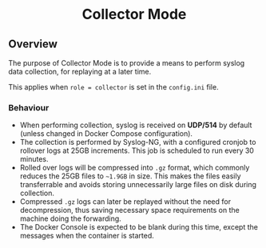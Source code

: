 <h1 align="center">
  <br>
  <!--<a href=""><img src="" alt="Markdownify" width="200"></a>-->
  <br>
  Collector Mode
  <br>
</h1>

## Overview
The purpose of Collector Mode is to provide a means to perform syslog data collection, for replaying at a later time.

This applies when `role = collector` is set in the `config.ini` file.

### Behaviour
* When performing collection, syslog is received on <b>UDP/514</b> by default (unless changed in Docker Compose configuration).
* The collection is performed by Syslog-NG, with a configured cronjob to rollover logs at 25GB increments. This job is scheduled to run every 30 minutes.
* Rolled over logs will be compressed into `.gz` format, which commonly reduces the 25GB files to `~1.9GB` in size. This makes the files easily transferrable and avoids storing unnecessarily large files on disk during collection.
* Compressed `.gz` logs can later be replayed without the need for decompression, thus saving necessary space requirements on the machine doing the forwarding.
* The Docker Console is expected to be blank during this time, except the messages when the container is started.